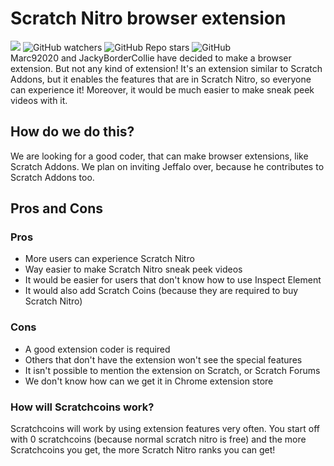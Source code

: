 # Scratch Nitro browser extension
![](https://img.shields.io/github/forks/Marc92020/scratch-nitro?color=g&style=plastic) ![GitHub watchers](https://img.shields.io/github/watchers/Marc92020/scratch-nitro?color=g&style=plastic) ![GitHub Repo stars](https://img.shields.io/github/stars/Marc92020/scratch-nitro?color=g&style=plastic) ![GitHub](https://img.shields.io/github/license/Marc92020/scratch-nitro?style=plastic)
<br>
Marc92020 and JackyBorderCollie have decided to make a browser extension. But not any kind of extension! It's an extension similar to Scratch Addons, but it enables the features that are in Scratch Nitro, so everyone can experience it! Moreover, it would be much easier to make sneak peek videos with it.
## How do we do this?
We are looking for a good coder, that can make browser extensions, like Scratch Addons. We plan on inviting Jeffalo over, because he contributes to Scratch Addons too.
## Pros and Cons
### Pros
- More users can experience Scratch Nitro
- Way easier to make Scratch Nitro sneak peek videos
- It would be easier for users that don't know how to use Inspect Element
- It would also add Scratch Coins (because they are required to buy Scratch Nitro)
### Cons
- A good extension coder is required
- Others that don't have the extension won't see the special features
- It isn't possible to mention the extension on Scratch, or Scratch Forums
- We don't know how can we get it in Chrome extension store
### How will Scratchcoins work?
Scratchcoins will work by using extension features very often. You start off with 0 scratchcoins (because normal scratch nitro is free) and the more Scratchcoins you get, the more Scratch Nitro ranks you can get!
